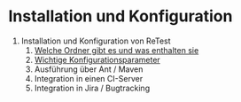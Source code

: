 Installation und Konfiguration
==============================

1. Installation und Konfiguration von ReTest
     1. [Welche Ordner gibt es und was enthalten sie](verzeichnisse.md)
     1. [Wichtige Konfigurationsparameter](konfigurationsdatei.md)
     1. Ausführung über Ant / Maven
     1. Integration in einen CI-Server
     1. Integration in Jira / Bugtracking